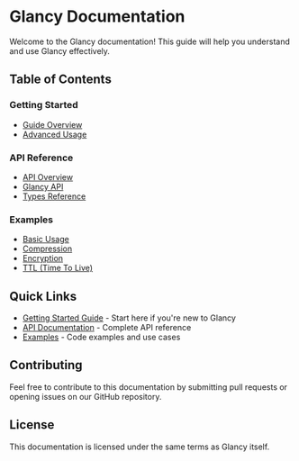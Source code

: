 # Glancy Documentation

Welcome to the Glancy documentation! This guide will help you understand and use Glancy effectively.

## Table of Contents

### Getting Started
- [Guide Overview](guide/index.md)
- [Advanced Usage](guide/advanced.md)

### API Reference
- [API Overview](api/index.md)
- [Glancy API](api/glancy.md)
- [Types Reference](api/types.md)

### Examples
- [Basic Usage](examples/basic.md)
- [Compression](examples/compression.md)
- [Encryption](examples/encryption.md)
- [TTL (Time To Live)](examples/ttl.md)

## Quick Links

- [Getting Started Guide](guide/index.md) - Start here if you're new to Glancy
- [API Documentation](api/index.md) - Complete API reference
- [Examples](examples/basic.md) - Code examples and use cases

## Contributing

Feel free to contribute to this documentation by submitting pull requests or opening issues on our GitHub repository.

## License

This documentation is licensed under the same terms as Glancy itself.
